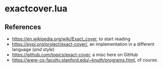 # exactcover.lua

## References

- https://en.wikipedia.org/wiki/Exact_cover, to start reading
- https://pypi.org/project/exact-cover/, an implementation in a different language (*and style*)
- https://github.com/topics/exact-cover, a misc here on GitHub
- https://www-cs-faculty.stanford.edu/~knuth/programs.html, of course.
